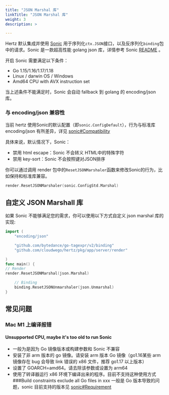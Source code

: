 ```yaml
---
title: "JSON Marshal 库"
linkTitle: "JSON Marshal 库"
weight: 3
description: >

---
```



Hertz 默认集成并使用 [Sonic](https://github.com/bytedance/sonic) 用于序列化`ctx.JSON`接口，以及反序列化`binding`包中的请求。Sonic 是一款超高性能 golang json 库，详情参考 Sonic [README](https://github.com/bytedance/sonic) 。


开启 Sonic 需要满足以下条件：
- Go 1.15/1.16/1.17/1.18
- Linux / darwin OS / Windows
- Amd64 CPU with AVX instruction set

当上述条件不能满足时，Sonic 会自动 fallback 到 golang 的 encoding/json 库。




### 与 encoding/json 兼容性



当前 hertz 使用Sonic的默认配置（即`sonic.ConfigDefault`），行为与标准库 encoding/json 有所差异，详见 [sonic#Compatibility](https://github.com/bytedance/sonic#compatibility)

具体来说，默认情况下，Sonic：
- 禁用 html escape：Sonic 不会转义 HTML中的特殊字符
- 禁用 key-sort：Sonic 不会按照键对JSON排序


你可以通过调用 render 包中的`ResetJSONMarshaler`函数来修改Sonic的行为，比如保持和标准库兼容。

```go
render.ResetJSONMarshaler(sonic.ConfigStd.Marshal)
```

## 自定义 JSON Marshall 库
如果 Sonic 不能够满足您的需求，你可以使用以下方式自定义 json marshal 库的实现:

```go
import (
    "encoding/json"

    "github.com/bytedance/go-tagexpr/v2/binding"
    "github.com/cloudwego/hertz/pkg/app/server/render"

)
func main() {
// Render
render.ResetJSONMarshal(json.Marshal)

    // Binding
    binding.ResetJSONUnmarshaler(json.Unmarshal)
}
```
## 常见问题
### Mac M1 上编译报错
#### Unsupported CPU, maybe it's too old to run Sonic
- 一般为是因为 Go 镜像版本或构建参数和 Sonic 不兼容
- 安装了非 arm 版本的 go 镜像。请安装 arm 版本 Go 镜像（go1.16某些 arm 镜像存在 bug 会导致 link 错误的 x86 文件，推荐 go1.17 以上版本）
- 设置了 GOARCH=amd64。请去除该参数或设置为 arm64
- 使用了转译器运行 x86 环境下编译出来的程序。目前不支持这种使用方式
###Build constraints exclude all Go files in xxx
一般是 Go 版本导致的问题，sonic 目前支持的版本见 [sonic#Requirement](https://github.com/bytedance/sonic#requirement)
